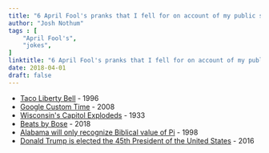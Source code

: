 ```yaml
---
title: "6 April Fool's pranks that I fell for on account of my public school education"
author: "Josh Nothum"
tags : [
    "April Fool's",
    "jokes",
]
linktitle: "6 April Fool's pranks that I fell for on account of my public school education"
date: 2018-04-01
draft: false
---
```


* [Taco Liberty Bell](https://en.wikipedia.org/wiki/Taco_Liberty_Bell) - 1996
* [Google Custom Time](https://www.gmail.com/mail/help/customtime/) - 2008
* [Wisconsin's Capitol Explodeds](http://host.madison.com/archives/topics/pages_from_history/pages-from-history-april/article_f7d18fc0-b9c9-11e3-b993-001a4bcf887a.html) - 1933
* [Beats by Bose](http://www.avsforum.com/apple-buys-bose-announces-beats-bose-headphones-speakers/) - 2018
* [Alabama will only recognize Biblical value of Pi](http://www.nmsr.org/alabama.htm#original) - 1998
* [Donald Trump is elected the 45th President of the United States](https://twitter.com/realDonaldTrump/status/802972944532209664) - 2016